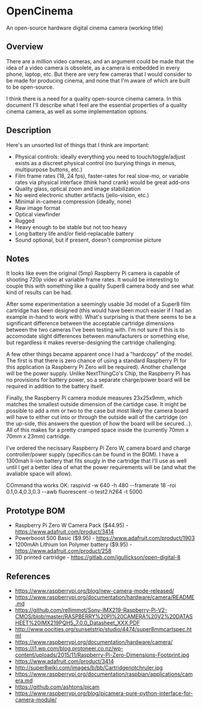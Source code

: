 # OpenCinema

An open-source hardware digital cinema camera (working title)


## Overview

There are a million video cameras, and an argument could be made that the idea of a video camera is obsolete, as a camera is embedded in every phone, laptop, etc.  But there are very few cameras that I would consider to be made for producing cinema, and none that I'm aware of which are built to be open-source.

I think there is a need for a quality open-source cinema camera.  In this document I'll describe what I feel are the essential properties of a quality cinema camera, as well as some implementation options.


## Description

Here's an unsorted list of things that I think are important:

*  Physical controls: ideally everything you need to touch/toggle/adjust exists as a discreet physical control (no burying things in menus, multipurpose buttons, etc.)
*  Film frame rates (18, 24 fps), faster-rates for real slow-mo, or variable rates via physical interface (think hand crank) would be great add-ons
*  Quality glass, optical zoom and image stabilization
*  No weird electronic shutter artifacts (jello-vision, etc.)
*  Minimal in-camera compression (ideally, none)
*  Raw image format
*  Optical viewfinder
*  Rugged
*  Heavy enough to be stable but not too heavy
*  Long battery life and/or field-replacable battery
*  Sound optional, but if present, doesn't compromise picture


## Notes

It looks like even the original (5mp) Raspberry Pi camera is capable of shooting 720p video at variable frame rates.  It would be interesting to couple this with something like a quality Super8 camera body and see what kind of results can be had.

After some experimentation a seemingly usable 3d model of a Super8 film cartridge has been designed (this would have been much easier if I had an example in-hand to work with).  What's surprising is that there seems to be a significant difference between the acceptable cartridge dimensions between the two cameras I've been testing with.  I'm not sure if this is to accomodate slight differences between manufacturers or something else, but regardless it makes reverse-designing the cartridge challenging.

A few other things became apparent once I had a "hardcopy" of the model.  The first is that there is zero chance of using a standard Raspberry Pi for this application (a Raspberry Pi Zero will be required).  Another challenge will be the power supply.  Unlike NextThingCo's Chip, the Raspberry Pi has no provisions for battery power, so a separate charge/power board will be required in addition to the battery itself.  

Finally, the Raspberry Pi camera module measures 23x25x9mm, which matches the smallest outside dimension of the cartidge case.  It might be possible to add a mm or two to the case but most likely the camera board will have to either cut into or through the outside wall of the cartridge (on the up-side, this answers the question of how the board will be secured...).  All of this makes for a pretty cramped space inside the (currently  70mm x 70mm x 23mm) cartridge.

I've ordered the necissary Raspberry Pi Zero W, camera board and charge controller/power supply (specifics can be found in the BOM).  I have a 1300mah li-ion battery that fits snugly in the cartridge that I'll use as well until I get a better idea of what the power requirements will be (and what the avaliable space will allow).

COmmand tha works OK: raspivid -w 640 -h 480 --framerate 18 -roi 0.1,0.4,0.3,0.3  --awb fluorescent -o test2.h264 -t 5000


## Prototype BOM

*  Raspberry Pi Zero W Camera Pack ($44.95) - https://www.adafruit.com/product/3414
*  Powerboost 500 Basic ($9.95) - https://www.adafruit.com/product/1903
*  1200mAh Lithium Ion Polymer battery ($9.95) - https://www.adafruit.com/product/258
*  3D printed cartridge - https://gitlab.com/jgullickson/open-digital-8


## References

*  https://www.raspberrypi.org/blog/new-camera-mode-released/
*  https://www.raspberrypi.org/documentation/hardware/camera/README.md
*  https://github.com/rellimmot/Sony-IMX219-Raspberry-Pi-V2-CMOS/blob/master/RASPBERRY%20PI%20CAMERA%20V2%20DATASHEET%20IMX219PQH5_7.0.0_Datasheet_XXX.PDF
*  http://www.oocities.org/sunsetstrip/studio/4474/super8mmcartspec.html
*  https://www.raspberrypi.org/documentation/hardware/camera/
*  https://i1.wp.com/blog.protoneer.co.nz/wp-content/uploads/2015/11/Raspberry-Pi-Zero-Dimensions-Footprint.jpg
*  https://www.adafruit.com/product/3414
*  http://super8wiki.com/images/b/bb/Cartridgenotchruler.jpg
*  https://www.raspberrypi.org/documentation/raspbian/applications/camera.md
*  https://github.com/ashtons/picam
*  https://www.raspberrypi.org/blog/picamera-pure-python-interface-for-camera-module/

